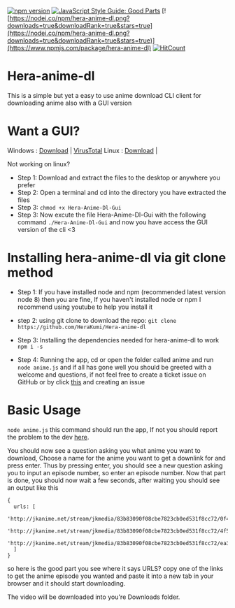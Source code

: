 [![npm version](https://badge.fury.io/js/hera-anime-dl.svg)](https://badge.fury.io/js/hera-anime-dl)
[![JavaScript Style Guide: Good Parts](https://img.shields.io/badge/code%20style-goodparts-brightgreen.svg?style=flat)](https://github.com/dwyl/goodparts "JavaScript The Good Parts")
[![https://nodei.co/npm/hera-anime-dl.png?downloads=true&downloadRank=true&stars=true](https://nodei.co/npm/hera-anime-dl.png?downloads=true&downloadRank=true&stars=true)](https://www.npmjs.com/package/hera-anime-dl)
[![HitCount](http://hits.dwyl.io/HeraKumi/Hera-anime-dl.svg)](http://hits.dwyl.io/HeraKumi/Hera-anime-dl)


# Hera-anime-dl
This is a simple but yet a easy to use anime download CLI client for downloading anime also with a GUI version

# Want a GUI?
Windows : [Download](https://mega.nz/#!Eq5XjRxC!czE9hDKDG6ZfKE4OPRMj-_apv3WqVKy9LGLNXu4a4lc) | [VirusTotal](https://www.virustotal.com/#/file/75ad7a085cf692d91721d7fcfbbbb9b9798078a07d7b62296c5b6c19f1838852/detection)
Linux : [Download](https://mega.nz/#!ci4xwJhQ!W5u92XuqORT4FW-fmNWYVzRbu_GTaRGwM9uMAvXrbSg) | 


Not working on linux?
* Step 1: Download and extract the files to the desktop or anywhere you prefer
* Step 2: Open a terminal and cd into the directory you have extracted the files
* Step 3: `chmod +x Hera-Anime-Dl-Gui`
* Step 3: Now excute the file Hera-Anime-Dl-Gui with the following command `./Hera-Anime-Dl-Gui` and now you have access the GUI version of the cli <3

# Installing hera-anime-dl via git clone method
* Step 1: If you have installed node and npm (recommended latest version node 8) then you are fine, If you haven't installed node or npm I recommend using youtube to help you install it

* step 2: using git clone to download the repo: `git clone https://github.com/HeraKumi/Hera-anime-dl`

* Step 3: Installing the dependencies needed for hera-anime-dl to work `npm i -s`

* Step 4: Running the app, cd or open the folder called anime and run `node anime.js` and if all has gone well you should be greeted with a welcome and questions, if not feel free to create a ticket issue on GitHub or by click [this](https://github.com/HeraKumi/Hera-anime-dl/issues) and creating an issue

# Basic Usage
`node anime.js` this command should run the app, If not you should report the problem to the dev [here](https://github.com/HeraKumi/Hera-anime-dl/issues).

You should now see a question asking you what anime you want to download, Choose a name for the anime you want to get a downlink for and press enter. Thus by pressing enter, you should see a new question asking you to input an episode number, so enter an episode number. Now that part is done, you should now wait a few seconds, after waiting you should see an output like this
``` 
{
  urls: [
    'http://jkanime.net/stream/jkmedia/83b83090f08cbe7823cb0ed531f8cc72/0f40333b749a2a6d1bc5706accd73329/1/1de4451f8844a9c171830d25ff1cebbb/',
    'http://jkanime.net/stream/jkmedia/83b83090f08cbe7823cb0ed531f8cc72/4f501d26373b56e0fe0351c1a6154bd4/1/1de4451f8844a9c171830d25ff1cebbb/',
    'http://jkanime.net/stream/jkmedia/83b83090f08cbe7823cb0ed531f8cc72/ea38fc252cc488c0c1149875b8694f87/1/1de4451f8844a9c171830d25ff1cebbb/'
  ]
}
```
so here is the good part you see where it says URLS? copy one of the links to get the anime episode you wanted and paste it into a new tab in your browser and it should start downloading.

The video will be downloaded into you're Downloads folder.
